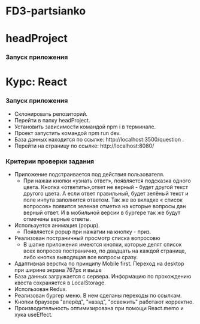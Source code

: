 # FD3-partsianko

# headProject

### Запуск приложения

# Курс: React

### Запуск приложения

- Склонировать репозиторий.
- Перейти в папку headProject.
- Установить зависимости командой npm i в терминале.
- Проект запустить командой npm run dev.
- База данных находится по ссылке: http://localhost:3500/question .
- Перейти на страницу по ссылке: http://localhost:8080/

### Критерии проверки задания

- Приложение подстраивается под действия пользователя.
  - При нажаи кнопки «узнать ответ», появляется подсказка одного цвета. Кнопка «ответить»,ответ не верный - будет другой текст другого цвета.
    А если ответ правильный, будет зелёный текст и поле инпута заполнится ответом. Так же во вкладке « список вопросов» появится зеленая отметка на которые вопросы дан верный ответ. И в мобильной версии в бургере так же будут отмечены верные ответы.
- Используется анимация (popup).
  - Появляется popup при нажатии на кнопку - приз.
- Реализован постраничный просмотр списка вопросовю
  - В шапке приложения имеются кнопки, которые делят список всех вопросов постранично, по двадцать на каждой странице, либо кнопка выводящая все вопросы сразу.
- Адаптивная верстка по принципу Mobile first. Переход на desktop при ширине экрана 767px и выше
- База данных загружается с сервера. Информацию по прохождению квеста сохраняется в LocalStorage.
- Использован Redux.
- Реализован бургер меню. В нем сделаны переходы по ссылкам.
- Кнопки браузера "вперёд", "назад", "освежить" работают корректно.
- Производительность оптимизирована при помощи React.memo и хука useEffect.
